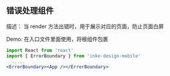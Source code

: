 ## 错误处理组件

描述： 当 render 方法出错时，用于展示对应的页面，防止页面白屏

Demo:
在入口文件里面使用，将根组件包裹

```jsx | pure
import React from 'react'
import { ErrorBoundary } from 'inke-design-mobile'
  .....
<ErrorBoundary><App /></ErrorBoundary>
```

